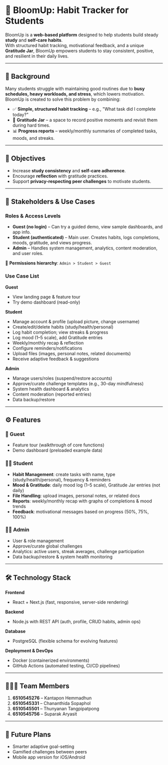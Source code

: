 # 🌱 BloomUp: Habit Tracker for Students  

BloomUp is a **web-based platform** designed to help students build steady **study** and **self-care habits**.  
With structured habit tracking, motivational feedback, and a unique **Gratitude Jar**, BloomUp empowers students to stay consistent, positive, and resilient in their daily lives.  

---

## 📌 Background  
Many students struggle with maintaining good routines due to **busy schedules, heavy workloads, and stress**, which lowers motivation.  
BloomUp is created to solve this problem by combining:  

- ✅ **Simple, structured habit tracking** – e.g., "What task did I complete today?"  
- 🌸 **Gratitude Jar** – a space to record positive moments and revisit them during hard times.  
- 📊 **Progress reports** – weekly/monthly summaries of completed tasks, moods, and streaks.  

---

## 🎯 Objectives  
- Increase **study consistency** and **self-care adherence**.  
- Encourage **reflection** with gratitude practices.  
- Support **privacy-respecting peer challenges** to motivate students.  

---

## 👥 Stakeholders & Use Cases  

### Roles & Access Levels  
- **Guest (no login)** – Can try a guided demo, view sample dashboards, and app info.  
- **Student (authenticated)** – Main user. Creates habits, logs completions, moods, gratitude, and views progress.  
- **Admin** – Handles system management, analytics, content moderation, and user roles.  

🔑 **Permissions hierarchy**: `Admin > Student > Guest`  

### Use Case List  
**Guest**  
- View landing page & feature tour  
- Try demo dashboard (read-only)  

**Student**  
- Manage account & profile (upload picture, change username)  
- Create/edit/delete habits (study/health/personal)  
- Log habit completion; view streaks & progress  
- Log mood (1–5 scale), add Gratitude entries  
- Weekly/monthly recap & reflection  
- Configure reminders/notifications  
- Upload files (images, personal notes, related documents)  
- Receive adaptive feedback & suggestions  

**Admin**  
- Manage users/roles (suspend/restore accounts)  
- Approve/curate challenge templates (e.g., 30-day mindfulness)  
- System health dashboard & analytics  
- Content moderation (reported entries)  
- Data backup/restore

---

## ⚙️ Features  

### 👤 Guest  
- Feature tour (walkthrough of core functions)  
- Demo dashboard (preloaded example data)  

### 🧑‍🎓 Student  
- **Habit Management**: create tasks with name, type (study/health/personal), frequency & reminders  
- **Mood & Gratitude**: daily mood log (1–5 scale), Gratitude Jar entries (not daily)  
- **File Handling**: upload images, personal notes, or related docs  
- **Reports**: weekly/monthly recap with graphs of completions & mood trends  
- **Feedback**: motivational messages based on progress (50%, 75%, 100%)  

### 👨‍💻 Admin  
- User & role management  
- Approve/curate global challenges  
- Analytics: active users, streak averages, challenge participation  
- Data backup/restore & system health monitoring  

---

## 🛠️ Technology Stack  

**Frontend**  
- React + Next.js (fast, responsive, server-side rendering)  

**Backend**  
- Node.js with REST API (auth, profile, CRUD habits, admin ops)  

**Database**  
- PostgreSQL (flexible schema for evolving features)  

**Deployment & DevOps**  
- Docker (containerized environments)  
- GitHub Actions (automated testing, CI/CD pipelines)

---
## 👨‍👩‍👧 Team Members  

1. **6510545276** – Kantapon Hemmadhun  
2. **6510545331** – Chananthida Sopaphol  
3. **6510545501** – Thunyanan Tangpipatpong  
4. **6510545756** – Suparak Aryasit  

---

## 🚀 Future Plans  
- Smarter adaptive goal-setting  
- Gamified challenges between peers  
- Mobile app version for iOS/Android  
